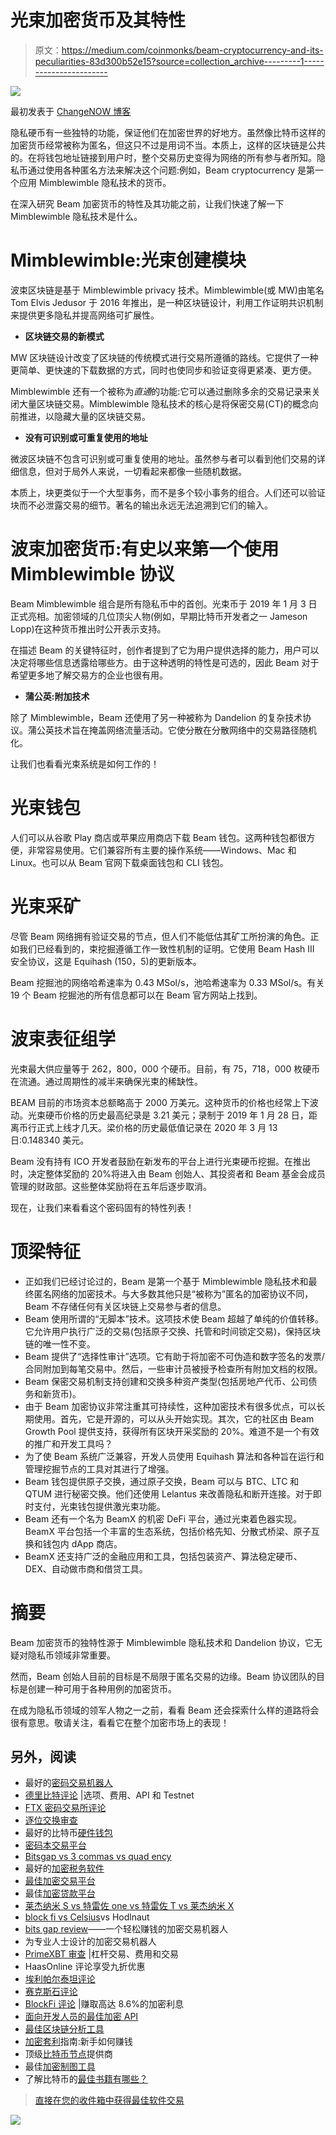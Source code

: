 # 光束加密货币及其特性

> 原文：<https://medium.com/coinmonks/beam-cryptocurrency-and-its-peculiarities-83d300b52e15?source=collection_archive---------1----------------------->

![](img/137963e81ac63db92df1d4dd4494402b.png)

最初发表于 [ChangeNOW 博客](https://changenow.io/blog/beam-cryptocurrency)

隐私硬币有一些独特的功能，保证他们在加密世界的好地方。虽然像比特币这样的加密货币经常被称为匿名，但这只不过是用词不当。本质上，这样的区块链是公共的。在将钱包地址链接到用户时，整个交易历史变得为网络的所有参与者所知。隐私币通过使用各种匿名方法来解决这个问题:例如，Beam cryptocurrency 是第一个应用 Mimblewimble 隐私技术的货币。

在深入研究 Beam 加密货币的特性及其功能之前，让我们快速了解一下 Mimblewimble 隐私技术是什么。

# Mimblewimble:光束创建模块

波束区块链是基于 Mimblewimble privacy 技术。Mimblewimble(或 MW)由笔名 Tom Elvis Jedusor 于 2016 年推出，是一种区块链设计，利用工作证明共识机制来提供更多隐私并提高网络可扩展性。

*   **区块链交易的新模式**

MW 区块链设计改变了区块链的传统模式进行交易所遵循的路线。它提供了一种更简单、更快速的下载数据的方式，同时也使同步和验证变得更紧凑、更方便。

Mimblewimble 还有一个被称为*直通*的功能:它可以通过删除多余的交易记录来关闭大量区块链交易。Mimblewimble 隐私技术的核心是将保密交易(CT)的概念向前推进，以隐藏大量的区块链交易。

*   **没有可识别或可重复使用的地址**

微波区块链不包含可识别或可重复使用的地址。虽然参与者可以看到他们交易的详细信息，但对于局外人来说，一切看起来都像一些随机数据。

本质上，块更类似于一个大型事务，而不是多个较小事务的组合。人们还可以验证块而不必泄露交易的细节。著名的输出永远无法追溯到它们的输入。

# 波束加密货币:有史以来第一个使用 Mimblewimble 协议

Beam Mimblewimble 组合是所有隐私币中的首创。光束币于 2019 年 1 月 3 日正式亮相。加密领域的几位顶尖人物(例如，早期比特币开发者之一 Jameson Lopp)在这种货币推出时公开表示支持。

在描述 Beam 的关键特征时，创作者提到了它为用户提供选择的能力，用户可以决定将哪些信息透露给哪些方。由于这种透明的特性是可选的，因此 Beam 对于希望更多地了解交易方的企业也很有用。

*   **蒲公英:附加技术**

除了 Mimblewimble，Beam 还使用了另一种被称为 Dandelion 的复杂技术协议。蒲公英技术旨在掩盖网络流量活动。它使分散在分散网络中的交易路径随机化。

让我们也看看光束系统是如何工作的！

# 光束钱包

人们可以从谷歌 Play 商店或苹果应用商店下载 Beam 钱包。这两种钱包都很方便，非常容易使用。它们兼容所有主要的操作系统——Windows、Mac 和 Linux。也可以从 Beam 官网下载桌面钱包和 CLI 钱包。

# 光束采矿

尽管 Beam 网络拥有验证交易的节点，但人们不能低估其矿工所扮演的角色。正如我们已经看到的，束挖掘遵循工作一致性机制的证明。它使用 Beam Hash III 安全协议，这是 Equihash (150，5)的更新版本。

Beam 挖掘池的网络哈希速率为 0.43 MSol/s，池哈希速率为 0.33 MSol/s。有关 19 个 Beam 挖掘池的所有信息都可以在 Beam 官方网站上找到。

# 波束表征组学

光束最大供应量等于 262，800，000 个硬币。目前，有 75，718，000 枚硬币在流通。通过周期性的减半来确保光束的稀缺性。

BEAM 目前的市场资本总额略高于 2000 万美元。这种货币的价格也经常上下波动。光束硬币价格的历史最高纪录是 3.21 美元；录制于 2019 年 1 月 28 日，距离币行正式上线才几天。梁价格的历史最低值记录在 2020 年 3 月 13 日:0.148340 美元。

Beam 没有持有 ICO 开发者鼓励在新发布的平台上进行光束硬币挖掘。在推出时，决定整体奖励的 20%将进入由 Beam 创始人、其投资者和 Beam 基金会成员管理的财政部。这些整体奖励将在五年后逐步取消。

现在，让我们来看看这个密码固有的特性列表！

# 顶梁特征

*   正如我们已经讨论过的，Beam 是第一个基于 Mimblewimble 隐私技术和最终匿名网络的加密技术。与大多数其他只是“被称为”匿名的加密协议不同，Beam 不存储任何有关区块链上交易参与者的信息。
*   Beam 使用所谓的“无脚本”技术。这项技术使 Beam 超越了单纯的价值转移。它允许用户执行广泛的交易(包括原子交换、托管和时间锁定交易)，保持区块链的唯一性不变。
*   Beam 提供了“选择性审计”选项。它有助于将加密不可伪造和数字签名的发票/合同附加到每笔交易中。然后，一些审计员被授予检查所有附加文档的权限。
*   Beam 保密交易机制支持创建和交换多种资产类型(包括房地产代币、公司债务和新货币)。
*   由于 Beam 加密协议非常注重其可持续性，这种加密技术有很多优点，可以长期使用。首先，它是开源的，可以从头开始实现。其次，它的社区由 Beam Growth Pool 提供支持，获得所有区块开采奖励的 20%。难道不是一个有效的推广和开发工具吗？
*   为了使 Beam 系统广泛兼容，开发人员使用 Equihash 算法和各种旨在运行和管理挖掘节点的工具对其进行了增强。
*   Beam 钱包提供原子交换，通过原子交换，Beam 可以与 BTC、LTC 和 QTUM 进行秘密交换。他们还使用 Lelantus 来改善隐私和断开连接。对于即时支付，光束钱包提供激光束功能。
*   Beam 还有一个名为 BeamX 的机密 DeFi 平台，通过光束着色器实现。BeamX 平台包括一个丰富的生态系统，包括价格先知、分散式桥梁、原子互换和钱包内 dApp 商店。
*   BeamX 还支持广泛的金融应用和工具，包括包装资产、算法稳定硬币、DEX、自动做市商和借贷工具。

# 摘要

Beam 加密货币的独特性源于 Mimblewimble 隐私技术和 Dandelion 协议，它无疑对隐私币领域非常重要。

然而，Beam 创始人目前的目标是不局限于匿名交易的边缘。Beam 协议团队的目标是创建一种可用于各种用例的加密货币。

在成为隐私币领域的领军人物之一之前，看看 Beam 还会探索什么样的道路将会很有意思。敬请关注，看看它在整个加密市场上的表现！

## 另外，阅读

*   最好的[密码交易机器人](/coinmonks/crypto-trading-bot-c2ffce8acb2a)
*   [德里比特评论](/coinmonks/deribit-review-options-fees-apis-and-testnet-2ca16c4bbdb2) |选项、费用、API 和 Testnet
*   [FTX 密码交易所评论](/coinmonks/ftx-crypto-exchange-review-53664ac1198f)
*   [逐位交换审查](/coinmonks/bybit-exchange-review-dbd570019b71)
*   最好的比特币[硬件钱包](/coinmonks/the-best-cryptocurrency-hardware-wallets-of-2020-e28b1c124069?source=friends_link&sk=324dd9ff8556ab578d71e7ad7658ad7c)
*   [密码本交易平台](/coinmonks/top-10-crypto-copy-trading-platforms-for-beginners-d0c37c7d698c)
*   [Bitsgap vs 3 commas vs quad ency](https://blog.coincodecap.com/bitsgap-3commas-quadency)
*   最好的[加密税务软件](/coinmonks/best-crypto-tax-tool-for-my-money-72d4b430816b)
*   [最佳加密交易平台](/coinmonks/the-best-crypto-trading-platforms-in-2020-the-definitive-guide-updated-c72f8b874555)
*   最佳[加密贷款平台](/coinmonks/top-5-crypto-lending-platforms-in-2020-that-you-need-to-know-a1b675cec3fa)
*   [莱杰纳米 S vs 特雷佐 one vs 特雷佐 T vs 莱杰纳米 X](https://blog.coincodecap.com/ledger-nano-s-vs-trezor-one-ledger-nano-x-trezor-t)
*   [block fi vs Celsius](/coinmonks/blockfi-vs-celsius-vs-hodlnaut-8a1cc8c26630)vs Hodlnaut
*   [bits gap review](/coinmonks/bitsgap-review-a-crypto-trading-bot-that-makes-easy-money-a5d88a336df2)——一个轻松赚钱的加密交易机器人
*   为专业人士设计的加密交易机器人
*   [PrimeXBT 审查](/coinmonks/primexbt-review-88e0815be858) |杠杆交易、费用和交易
*   HaasOnline 评论享受九折优惠
*   [埃利帕尔泰坦评论](/coinmonks/ellipal-titan-review-85e9071dd029)
*   [赛克斯石评论](https://blog.coincodecap.com/secux-stone-hardware-wallet-review)
*   [BlockFi 评论](/coinmonks/blockfi-review-53096053c097) |赚取高达 8.6%的加密利息
*   [面向开发人员的最佳加密 API](/coinmonks/best-crypto-apis-for-developers-5efe3a597a9f)
*   [最佳区块链分析工具](https://bitquery.io/blog/best-blockchain-analysis-tools-and-software)
*   [加密套利](/coinmonks/crypto-arbitrage-guide-how-to-make-money-as-a-beginner-62bfe5c868f6)指南:新手如何赚钱
*   顶级[比特币节点](https://blog.coincodecap.com/bitcoin-node-solutions)提供商
*   最佳[加密制图工具](/coinmonks/what-are-the-best-charting-platforms-for-cryptocurrency-trading-85aade584d80)
*   了解比特币的[最佳书籍有哪些？](/coinmonks/what-are-the-best-books-to-learn-bitcoin-409aeb9aff4b)

> [直接在您的收件箱中获得最佳软件交易](/coinmonks/newsletters/coinmonks)

[![](img/160ce73bd06d46c2250251e7d5969f9d.png)](https://medium.com/coinmonks/newsletters/coinmonks)